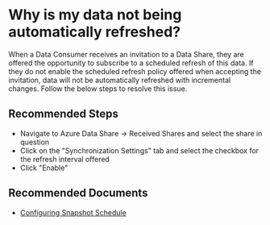 <properties
	pageTitle="Why is my data not being automatically refreshed?"
	description="Why is my data not being automatically refreshed?"
	service="Microsoft.DataShare"
	resource="accounts"
	ms.author="joanpo"
	authors="joannapea"
	displayOrder="2"
	selfHelpType="resource"
	supportTopicIds="32675620"
	resourceTags=""
	productPesIds="16762"
	cloudEnvironments="public, Fairfax, usnat, ussec"
	articleId="8252960e-852d-405d-a41f-7e8fb70b364a"
	ownershipId="AzureData_DataShare"
/>

# Why is my data not being automatically refreshed?

When a Data Consumer receives an invitation to a Data Share, they are offered the opportunity to subscribe to a scheduled refresh of this data. If they do not enable the scheduled refresh policy offered when accepting the invitation, data will not be automatically refreshed with incremental changes. Follow the below steps to resolve this issue.

## **Recommended Steps**

* Navigate to Azure Data Share -> Received Shares and select the share in question
* Click on the "Synchronization Settings" tab and select the checkbox for the refresh interval offered
* Click "Enable"

## **Recommended Documents**

* [Configuring Snapshot Schedule](https://docs.microsoft.com/azure/data-share/share-your-data)<br>